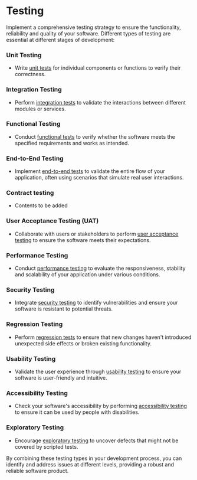 # Testing

Implement a comprehensive testing strategy to ensure the functionality, reliability and quality of your software. Different types of testing are essential at different stages of development:

### Unit Testing

-   Write [unit tests](https://www.atlassian.com/continuous-delivery/software-testing/types-of-software-testing#unittesting) for individual components or functions to verify their correctness.

### Integration Testing

-   Perform [integration tests](https://www.atlassian.com/continuous-delivery/software-testing/types-of-software-testing#integrationtesting) to validate the interactions between different modules or services.

### Functional Testing

-   Conduct [functional tests](https://www.guru99.com/functional-testing.html) to verify whether the software meets the specified requirements and works as intended.

### End-to-End Testing

-   Implement [end-to-end tests](https://www.atlassian.com/continuous-delivery/software-testing/types-of-software-testing#endtoendtesting) to validate the entire flow of your application, often using scenarios that simulate real user interactions.

### Contract testing

-   Contents to be added

### User Acceptance Testing (UAT)

-   Collaborate with users or stakeholders to perform [user acceptance testing](https://www.guru99.com/user-acceptance-testing.html) to ensure the software meets their expectations.

### Performance Testing

-   Conduct [performance testing](https://www.softwaretestinghelp.com/performance-testing-tutorial/) to evaluate the responsiveness, stability and scalability of your application under various conditions.

### Security Testing

-   Integrate [security testing](https://www.guru99.com/security-testing.html) to identify vulnerabilities and ensure your software is resistant to potential threats.

### Regression Testing

-   Perform [regression tests](https://www.atlassian.com/continuous-delivery/software-testing/types-of-software-testing#regressiontesting) to ensure that new changes haven't introduced unexpected side effects or broken existing functionality.

### Usability Testing

-   Validate the user experience through [usability testing](https://www.nngroup.com/articles/usability-101-introduction-to-usability/) to ensure your software is user-friendly and intuitive.

### Accessibility Testing

-   Check your software's accessibility by performing [accessibility testing](https://www.w3.org/WAI/test-evaluate/) to ensure it can be used by people with disabilities.

### Exploratory Testing

-   Encourage [exploratory testing](https://www.guru99.com/exploratory-testing.html) to uncover defects that might not be covered by scripted tests.

By combining these testing types in your development process, you can identify and address issues at different levels, providing a robust and reliable software product.
